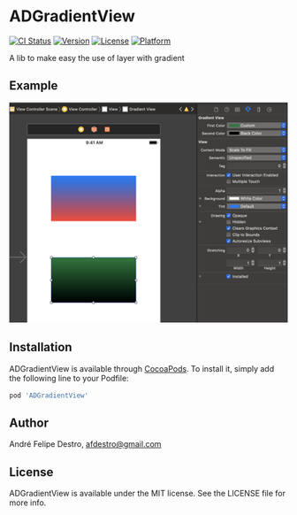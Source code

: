 # ADGradientView

[![CI Status](https://img.shields.io/travis/André%20Felipe%20Destro/ADGradientView.svg?style=flat)](https://travis-ci.org/André%20Felipe%20Destro/ADGradientView)
[![Version](https://img.shields.io/cocoapods/v/ADGradientView.svg?style=flat)](https://cocoapods.org/pods/ADGradientView)
[![License](https://img.shields.io/cocoapods/l/ADGradientView.svg?style=flat)](https://cocoapods.org/pods/ADGradientView)
[![Platform](https://img.shields.io/cocoapods/p/ADGradientView.svg?style=flat)](https://cocoapods.org/pods/ADGradientView)

A lib to make easy the use of layer with gradient

## Example

![Interface builder](https://raw.githubusercontent.com/andredestro/ADGradientView/master/print.png)

## Installation

ADGradientView is available through [CocoaPods](https://cocoapods.org). To install
it, simply add the following line to your Podfile:

```ruby
pod 'ADGradientView'
```

## Author

André Felipe Destro, afdestro@gmail.com

## License

ADGradientView is available under the MIT license. See the LICENSE file for more info.
